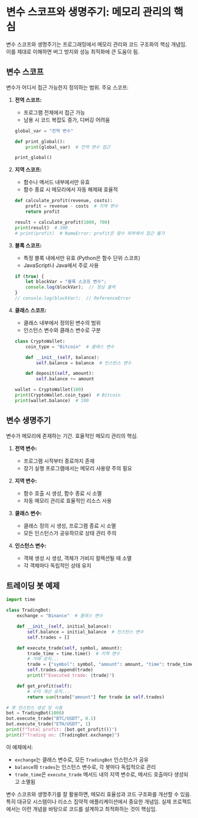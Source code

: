 # 변수 스코프와 생명주기: 메모리 관리의 핵심

변수 스코프와 생명주기는 프로그래밍에서 메모리 관리와 코드 구조화의 핵심 개념임. 이를 제대로 이해하면 버그 방지와 성능 최적화에 큰 도움이 됨.

## 변수 스코프

변수가 어디서 접근 가능한지 정의하는 범위. 주요 스코프:

1. **전역 스코프:**
   - 프로그램 전체에서 접근 가능
   - 남용 시 코드 복잡도 증가, 디버깅 어려움

   ```python
   global_var = "전역 변수"
   
   def print_global():
       print(global_var)  # 전역 변수 접근
   
   print_global()
   ```

2. **지역 스코프:**
   - 함수나 메서드 내부에서만 유효
   - 함수 종료 시 메모리에서 자동 해제돼 효율적

   ```python
   def calculate_profit(revenue, costs):
       profit = revenue - costs  # 지역 변수
       return profit
   
   result = calculate_profit(1000, 700)
   print(result)  # 300
   # print(profit)  # NameError: profit은 함수 외부에서 접근 불가
   ```

3. **블록 스코프:**
   - 특정 블록 내에서만 유효 (Python은 함수 단위 스코프)
   - JavaScript나 Java에서 주로 사용

   ```javascript
   if (true) {
       let blockVar = "블록 스코프 변수";
       console.log(blockVar);  // 정상 출력
   }
   // console.log(blockVar);  // ReferenceError
   ```

4. **클래스 스코프:**
   - 클래스 내부에서 정의된 변수의 범위
   - 인스턴스 변수와 클래스 변수로 구분

   ```python
   class CryptoWallet:
       coin_type = "Bitcoin"  # 클래스 변수
   
       def __init__(self, balance):
           self.balance = balance  # 인스턴스 변수
   
       def deposit(self, amount):
           self.balance += amount
   
   wallet = CryptoWallet(100)
   print(CryptoWallet.coin_type)  # Bitcoin
   print(wallet.balance)  # 100
   ```

## 변수 생명주기

변수가 메모리에 존재하는 기간. 효율적인 메모리 관리의 핵심.

1. **전역 변수:**
   - 프로그램 시작부터 종료까지 존재
   - 장기 실행 프로그램에서는 메모리 사용량 주의 필요

2. **지역 변수:**
   - 함수 호출 시 생성, 함수 종료 시 소멸
   - 자동 메모리 관리로 효율적인 리소스 사용

3. **클래스 변수:**
   - 클래스 정의 시 생성, 프로그램 종료 시 소멸
   - 모든 인스턴스가 공유하므로 상태 관리 주의

4. **인스턴스 변수:**
   - 객체 생성 시 생성, 객체가 가비지 컬렉션될 때 소멸
   - 각 객체마다 독립적인 상태 유지

## 트레이딩 봇 예제

```python
import time

class TradingBot:
    exchange = "Binance"  # 클래스 변수

    def __init__(self, initial_balance):
        self.balance = initial_balance  # 인스턴스 변수
        self.trades = []

    def execute_trade(self, symbol, amount):
        trade_time = time.time()  # 지역 변수
        # 거래 로직...
        trade = {"symbol": symbol, "amount": amount, "time": trade_time}
        self.trades.append(trade)
        print(f"Executed trade: {trade}")

    def get_profit(self):
        # 수익 계산 로직...
        return sum(trade["amount"] for trade in self.trades)

# 봇 인스턴스 생성 및 사용
bot = TradingBot(1000)
bot.execute_trade("BTC/USDT", 0.1)
bot.execute_trade("ETH/USDT", 1)
print(f"Total profit: {bot.get_profit()}")
print(f"Trading on: {TradingBot.exchange}")
```

이 예제에서:

- `exchange`는 클래스 변수로, 모든 `TradingBot` 인스턴스가 공유
- `balance`와 `trades`는 인스턴스 변수로, 각 봇마다 독립적으로 관리
- `trade_time`은 `execute_trade` 메서드 내의 지역 변수로, 메서드 호출마다 생성되고 소멸됨

변수 스코프와 생명주기를 잘 활용하면, 메모리 효율성과 코드 구조화를 개선할 수 있음. 특히 대규모 시스템이나 리소스 집약적 애플리케이션에서 중요한 개념임. 실제 프로젝트에서는 이런 개념을 바탕으로 코드를 설계하고 최적화하는 것이 핵심임.
